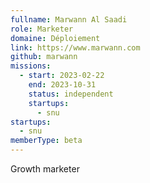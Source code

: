 ```yaml
---
fullname: Marwann Al Saadi
role: Marketer
domaine: Déploiement
link: https://www.marwann.com
github: marwann
missions:
  - start: 2023-02-22
    end: 2023-10-31
    status: independent
    startups:
      - snu
startups:
  - snu
memberType: beta
---
```

Growth marketer